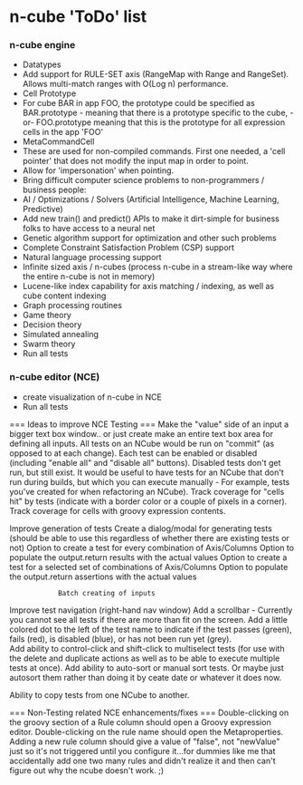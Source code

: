 n-cube 'ToDo' list
======
### n-cube engine
* Datatypes
 * Add support for RULE-SET axis (RangeMap with Range and RangeSet).  Allows multi-match ranges with O(Log n) performance.
* Cell Prototype
 * For cube BAR in app FOO, the prototype could be specified as BAR.prototype - meaning that there is a prototype specific to the cube, -or-
   FOO.prototype meaning that this is the prototype for all expression cells in the app 'FOO' 
* MetaCommandCell
 * These are used for non-compiled commands.  First one needed, a 'cell pointer' that does not modify the input map in order to point.
 * Allow for 'impersonation' when pointing.
* Bring difficult computer science problems to non-programmers / business people:
 * AI / Optimizations / Solvers (Artificial Intelligence, Machine Learning, Predictive)
  * Add new train() and predict() APIs to make it dirt-simple for business folks to have access to a neural net
  * Genetic algorithm support for optimization and other such problems
  * Complete Constraint Satisfaction Problem (CSP) support
  * Natural language processing support
 * Infinite sized axis / n-cubes (process n-cube in a stream-like way where the entire n-cube is not in memory)
 * Lucene-like index capability for axis matching / indexing, as well as cube content indexing
 * Graph processing routines
 * Game theory
 * Decision theory
 * Simulated annealing
 * Swarm theory
 * Run all tests

### n-cube editor (NCE)
* create visualization of n-cube in NCE
* Run all tests


=== Ideas to improve NCE Testing ===
Make the "value" side of an input a bigger text box window.. or just create make an entire text box area for defining all inputs.
All tests on an NCube would be run on "commit" (as opposed to at each change).
Each test can be enabled or disabled (including "enable all" and "disable all" buttons).  Disabled tests don't get run, but still exist.  It would be useful to have tests for an NCube that don't run during builds, but which you can execute manually - For example, tests you've created for when refactoring an NCube).
Track coverage for "cells hit" by tests (indicate with a border color or a couple of pixels in a corner).
Track coverage for cells with groovy expression contents.
 
Improve generation of tests
                Create a dialog/modal for generating tests (should be able to use this regardless of whether there are existing tests or not)
                                Option to create a test for every combination of Axis/Columns
                                                Option to populate the output.return results with the actual values
                                Option to create a test for a selected set of combinations of Axis/Columns
                                                Option to populate the output.return assertions with the actual values
                               
                Batch creating of inputs
 
 
Improve test navigation (right-hand nav window)
                Add a scrollbar  - Currently you cannot see all tests if there are more than fit on the screen.
                Add a little colored dot to the left of the test name to indicate if the test passes (green), fails (red), is disabled (blue), or has not been run yet (grey).   
                Add ability to control-click and shift-click to multiselect tests (for use with the delete and duplicate actions as well as to be able to execute multiple tests at once).
                Add ability to auto-sort or manual sort tests.  Or maybe just autosort them rather than doing it by ceate date or whatever it does now.
 
Ability to copy tests from one NCube to another.
 
=== Non-Testing related NCE enhancements/fixes ===
Double-clicking on the groovy section of a Rule column should open a Groovy expression editor.  Double-clicking on the rule name should open the Metaproperties.
Adding a new rule column should give a value of "false", not "newValue" just so it's not triggered until you configure it...for dummies like me that accidentally add one two many rules and didn't realize it and then can't figure out why the ncube doesn't work. ;)